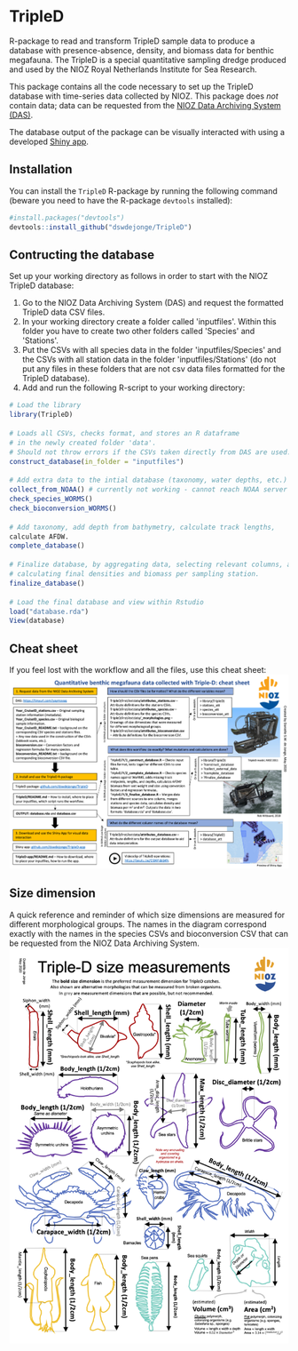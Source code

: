 # TripleD
R-package to read and transform TripleD sample data to produce a database with presence-absence, density, and biomass data for benthic megafauna. The TripleD is a special quantitative sampling dredge produced and used by the NIOZ Royal Netherlands Institute for Sea Research.  

This package contains all the code necessary to set up the TripleD database with time-series data collected by NIOZ. This package does *not* contain data; data can be requested from the [NIOZ Data Archiving System (DAS)](https://www.nioz.nl/en/expertise/north-sea-research-centre/nwa-north-sea-in-transition/das).  

The database output of the package can be visually interacted with using a developed [Shiny app](https://www.github.com/dswdejonge/TripleD-app).

## Installation
You can install the `TripleD` R-package by running the following command (beware you need to have the R-package `devtools` installed):
```R
#install.packages("devtools")
devtools::install_github("dswdejonge/TripleD")
```

## Contructing the database
Set up your working directory as follows in order to start with the NIOZ TripleD database:  

1. Go to the NIOZ Data Archiving System (DAS) and request the formatted TripleD data CSV files.  
2. In your working directory create a folder called 'inputfiles'. Within this folder you have to create two other folders called 'Species' and 'Stations'.   
3. Put the CSVs with all species data in the folder 'inputfiles/Species' and the CSVs with all station data in the folder 'inputfiles/Stations' (do not put any files in these folders that are not csv data files formatted for the TripleD database).  
4. Add and run the following R-script to your working directory:

```R
# Load the library
library(TripleD)

# Loads all CSVs, checks format, and stores an R dataframe 
# in the newly created folder 'data'.
# Should not throw errors if the CSVs taken directly from DAS are used.
construct_database(in_folder = "inputfiles")

# Add extra data to the intial database (taxonomy, water depths, etc.)
collect_from_NOAA() # currently not working - cannot reach NOAA server
check_species_WORMS()
check_bioconversion_WORMS()

# Add taxonomy, add depth from bathymetry, calculate track lengths,
calculate AFDW.
complete_database()

# Finalize database, by aggregating data, selecting relevant columns, and
# calculating final densities and biomass per sampling station.
finalize_database()

# Load the final database and view within Rstudio
load("database.rda")
View(database)
```

## Cheat sheet
If you feel lost with the workflow and all the files, use this cheat sheet:
![cheat sheet](https://raw.githubusercontent.com/dswdejonge/TripleD/master/inst/extdata/cheatsheet.png)  


## Size dimension
A quick reference and reminder of which size dimensions are measured for different morphological groups. The names in the diagram correspond exactly with the names in the species CSVs and bioconversion CSV that can be requested from the NIOZ Data Archiving System.  
![size dimensions diagram](https://raw.githubusercontent.com/dswdejonge/TripleD/master/inst/extdata/_morphologies.png)

